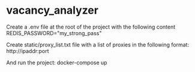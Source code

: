 # vacancy_analyzer

Create a .env file at the root of the project with the following content
REDIS_PASSWORD="my_strong_pass"


Create static/proxy_list.txt file with a list of proxies in the following format:
http://ipaddr:port


And run the project:
docker-compose up
